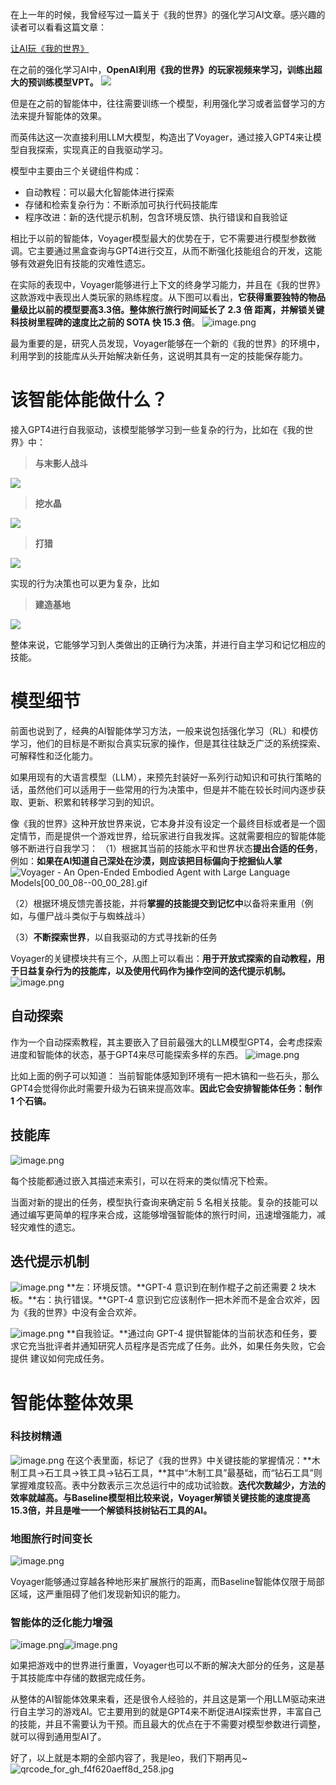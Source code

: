 在上一年的时候，我曾经写过一篇关于《我的世界》的强化学习AI文章。感兴趣的读者可以看看这篇文章：

[让AI玩《我的世界》](https://zhuanlan.zhihu.com/p/536735680?utm_id=0)

在之前的强化学习AI中，**OpenAI利用《我的世界》的玩家视频来学习，训练出超大的预训练模型VPT。**
![](https://cdn.nlark.com/yuque/0/2023/png/29330410/1685179851039-8cc6b30f-5b0f-4f22-9b74-37253dff3271.png#averageHue=%23ebf2f6&clientId=ued902873-adab-4&from=paste&id=GCZdH&originHeight=494&originWidth=1080&originalType=url&ratio=1&rotation=0&showTitle=false&status=done&style=none&taskId=u5d945200-01f3-4992-a91c-7d4c3470d02&title=)

但是在之前的智能体中，往往需要训练一个模型，利用强化学习或者监督学习的方法来提升智能体的效果。

而英伟达这一次直接利用LLM大模型，构造出了Voyager，通过接入GPT4来让模型自我探索，实现真正的自我驱动学习。

模型中主要由三个关键组件构成：

- 自动教程：可以最大化智能体进行探索
- 存储和检索复杂行为：不断添加可执行代码技能库
- 程序改进：新的迭代提示机制，包含环境反馈、执行错误和自我验证

相比于以前的智能体，Voyager模型最大的优势在于，它不需要进行模型参数微调。它主要通过黑盒查询与GPT4进行交互，从而不断强化技能组合的开发，这能够有效避免旧有技能的灾难性遗忘。

在实际的表现中，Voyager能够进行上下文的终身学习能力，并且在《我的世界》这款游戏中表现出人类玩家的熟练程度。从下图可以看出，**它获得重要独特的物品量级比以前的模型要高3.3倍。整体旅行旅行时间延长了 2.3 倍 距离，并解锁关键科技树里程碑的速度比之前的 SOTA 快 15.3 倍**。
![image.png](https://cdn.nlark.com/yuque/0/2023/png/29330410/1685320887738-d75e7d33-c53a-4c11-8b27-b2fc4af2fd65.png#averageHue=%23f2efed&clientId=ued902873-adab-4&from=paste&height=745&id=t7Kdz&originHeight=745&originWidth=1196&originalType=binary&ratio=1&rotation=0&showTitle=false&size=238488&status=done&style=none&taskId=ue534d552-80c2-4142-9695-3fe00546378&title=&width=1196)

最为重要的是，研究人员发现，Voyager能够在一个新的《我的世界》的环境中，利用学到的技能库从头开始解决新任务，这说明其具有一定的技能保存能力。

# 该智能体能做什么？
接入GPT4进行自我驱动，该模型能够学习到一些复杂的行为，比如在《我的世界》中：

> **与末影人战斗**

![](https://cdn.nlark.com/yuque/0/2023/gif/29330410/1685322739417-004b7a9b-6707-4fc6-b98f-e33b80f288f9.gif#averageHue=%230a0a00&clientId=ued902873-adab-4&from=paste&id=wEJd6&originHeight=360&originWidth=640&originalType=url&ratio=1&rotation=0&showTitle=false&status=done&style=none&taskId=ua6f56c70-2c57-46e8-b7ac-4c41b7dff2c&title=)

> **挖水晶**

![](https://cdn.nlark.com/yuque/0/2023/gif/29330410/1685322792325-a032ad43-19bb-47fc-8f76-079421e3e23d.gif#averageHue=%23244855&clientId=ued902873-adab-4&from=paste&id=KyyUG&originHeight=360&originWidth=640&originalType=url&ratio=1&rotation=0&showTitle=false&status=done&style=none&taskId=u04af446c-48c5-4254-a57b-b33b8a25e81&title=)

> **打猎**

![](https://cdn.nlark.com/yuque/0/2023/gif/29330410/1685322907487-40eee053-9975-4860-a54a-17d3f095a49b.gif#averageHue=%23385c42&clientId=ued902873-adab-4&from=paste&id=csUbq&originHeight=360&originWidth=640&originalType=url&ratio=1&rotation=0&showTitle=false&status=done&style=none&taskId=u0be2ea8d-4a19-45f0-9e61-0a5c2e61d58&title=)

实现的行为决策也可以更为复杂，比如

> **建造基地**

![](https://cdn.nlark.com/yuque/0/2023/gif/29330410/1685323358665-a69b9dee-019b-4676-9b8a-da8d7a404bd9.gif#averageHue=%232e3d33&clientId=ued902873-adab-4&from=paste&id=im1W9&originHeight=360&originWidth=640&originalType=url&ratio=1&rotation=0&showTitle=false&status=done&style=none&taskId=uc9d47dc8-2dad-42fa-a7dd-ac13bbaf0ae&title=)

整体来说，它能够学习到人类做出的正确行为决策，并进行自主学习和记忆相应的技能。
# 模型细节
前面也说到了，经典的AI智能体学习方法，一般来说包括强化学习（RL）和模仿学习，他们的目标是不断拟合真实玩家的操作，但是其往往缺乏广泛的系统探索、可解释性和泛化能力。

如果用现有的大语言模型（LLM），来预先封装好一系列行动知识和可执行策略的话，虽然他们可以适用于一些常用的行为决策中，但是并不能在较长时间内逐步获取、更新、积累和转移学习到的知识。

像《我的世界》这种开放世界来说，它本身并没有设定一个最终目标或者是一个固定情节，而是提供一个游戏世界，给玩家进行自我发挥。这就需要相应的智能体能够不断进行自我学习：
（1）根据其当前的技能水平和世界状态**提出合适的任务**，例如：**如果在AI知道自己深处在沙漠，则应该把目标偏向于挖掘仙人掌**
![Voyager - An Open-Ended Embodied Agent with Large Language Models[00_00_08--00_00_28].gif](https://cdn.nlark.com/yuque/0/2023/gif/29330410/1685324830761-6d265d97-6886-45b0-8277-60c92154a890.gif#averageHue=%23313c23&clientId=ued902873-adab-4&from=paste&height=226&id=IY3Is&originHeight=226&originWidth=400&originalType=binary&ratio=1&rotation=0&showTitle=false&size=2644279&status=done&style=none&taskId=u5cd0b881-01a2-461b-83c8-9b2979568a9&title=&width=400)

（2）根据环境反馈完善技能，并将**掌握的技能提交到记忆中**以备将来重用（例如，与僵尸战斗类似于与蜘蛛战斗）

（3）**不断探索世界**，以自我驱动的方式寻找新的任务

Voyager的关键模块共有三个，从图上可以看出：**用于开放式探索的自动教程，用于日益复杂行为的技能库，以及使用代码作为操作空间的迭代提示机制。**
![image.png](https://cdn.nlark.com/yuque/0/2023/png/29330410/1685331518018-d7cd867f-a76f-471f-831a-768517d612cf.png#averageHue=%23f3f2ea&clientId=ued902873-adab-4&from=paste&height=634&id=f9YvH&originHeight=634&originWidth=1441&originalType=binary&ratio=1&rotation=0&showTitle=false&size=317248&status=done&style=none&taskId=u35e93435-0016-48b8-a75f-3260f19d51f&title=&width=1441)

 
## 自动探索
作为一个自动探索教程，其主要嵌入了目前最强大的LLM模型GPT4，会考虑探索进度和智能体的状态，基于GPT4来尽可能探索多样的东西。
![image.png](https://cdn.nlark.com/yuque/0/2023/png/29330410/1685335689178-a857daf8-8be7-4f77-9f64-1c271cbe171d.png#averageHue=%23cabfe7&clientId=ued902873-adab-4&from=paste&id=nd5nX&originHeight=1936&originWidth=5080&originalType=url&ratio=1&rotation=0&showTitle=false&size=2302405&status=done&style=none&taskId=u2375960c-1ec0-43ae-a50a-ec3dc45bd42&title=)

比如上面的例子可以知道：
当前智能体感知到环境有一把木镐和一些石头，那么GPT4会觉得你此时需要升级为石镐来提高效率。**因此它会安排智能体任务：制作 1 个石镐。**

## 技能库
![image.png](https://cdn.nlark.com/yuque/0/2023/png/29330410/1685417365483-334fa3a5-7d97-40b6-8933-ca208c49e208.png#averageHue=%23f5f4ed&clientId=u8c7bb10c-0f51-4&from=paste&height=628&id=uf73bbf63&originHeight=706&originWidth=1470&originalType=binary&ratio=1.125&rotation=0&showTitle=false&size=241619&status=done&style=none&taskId=u8c58612e-8f74-4f29-973b-a7537e364a2&title=&width=1306.6666666666667)

每个技能都通过嵌入其描述来索引，可以在将来的类似情况下检索。

当面对新的提出的任务，模型执行查询来确定前 5 名相关技能。复杂的技能可以通过编写更简单的程序来合成，这能够增强智能体的旅行时间，迅速增强能力，减轻灾难性的遗忘。

## 迭代提示机制
![image.png](https://cdn.nlark.com/yuque/0/2023/png/29330410/1685417633848-690fc7ab-4bb8-4692-9979-d5a9ea8c989c.png#averageHue=%23a7be8c&clientId=u8c7bb10c-0f51-4&from=paste&height=628&id=u96155124&originHeight=707&originWidth=1195&originalType=binary&ratio=1.125&rotation=0&showTitle=false&size=312607&status=done&style=none&taskId=u26f33e32-2718-47d6-9c1e-5590845de11&title=&width=1062.2222222222222)
**左：环境反馈。**GPT-4 意识到在制作棍子之前还需要 2 块木板。**右：执行错误。**GPT-4 意识到它应该制作一把木斧而不是金合欢斧，因为《我的世界》中没有金合欢斧。

![image.png](https://cdn.nlark.com/yuque/0/2023/png/29330410/1685423831468-6cb78361-c316-4fbe-84a9-145782d439f2.png#averageHue=%23d7caf2&clientId=u8c7bb10c-0f51-4&from=paste&height=537&id=u55eaf82a&originHeight=604&originWidth=1498&originalType=binary&ratio=1.125&rotation=0&showTitle=false&size=268346&status=done&style=none&taskId=ub81954bb-a122-4c09-86f0-6b8a405aa2f&title=&width=1331.5555555555557)
**自我验证。**通过向 GPT-4 提供智能体的当前状态和任务，要求它充当批评者并通知研究人员程序是否完成了任务。此外，如果任务失败，它会提供 建议如何完成任务。

# 智能体整体效果

### 科技树精通
![image.png](https://cdn.nlark.com/yuque/0/2023/png/29330410/1685423939818-bed7b801-5ae1-41f4-bf4a-c0fbe855f0fe.png#averageHue=%23ededed&clientId=u8c7bb10c-0f51-4&from=paste&id=u01e6d139&originHeight=352&originWidth=1828&originalType=url&ratio=1.125&rotation=0&showTitle=false&size=106074&status=done&style=none&taskId=u31f73e51-a9c2-448c-9794-ab471c0e533&title=)
在这个表里面，标记了《我的世界》中关键技能的掌握情况：**木制工具→石工具→铁工具→钻石工具，**其中“木制工具”最基础，而“钻石工具”则掌握难度较高。表中分数表示三次总运行中的成功试验数。**迭代次数越少，方法的效率就越高。**与Baseline模型相比较来说，Voyager解锁关键技能的速度提高15.3倍，并且**是唯一一个解锁科技树钻石工具的AI。**

### 地图旅行时间变长
![image.png](https://cdn.nlark.com/yuque/0/2023/png/29330410/1685428945453-db7c6a7f-d5d8-4e36-81e4-318599b61c11.png#averageHue=%237fab3d&clientId=u8c7bb10c-0f51-4&from=paste&id=u2f7884af&originHeight=1532&originWidth=2855&originalType=url&ratio=1.125&rotation=0&showTitle=false&size=1077343&status=done&style=none&taskId=u0b675b94-6bc2-4297-aa85-befa44137fc&title=)

Voyager能够通过穿越各种地形来扩展旅行的距离，而Baseline智能体仅限于局部区域，这严重阻碍了他们发现新知识的能力。

### 智能体的泛化能力增强
![image.png](https://cdn.nlark.com/yuque/0/2023/png/29330410/1685428944385-46f5271c-58c9-47b0-b49b-830ca2c1466d.png#averageHue=%23e8e8e8&clientId=u8c7bb10c-0f51-4&from=paste&id=uc7a11afe&originHeight=314&originWidth=1432&originalType=url&ratio=1.125&rotation=0&showTitle=false&size=93193&status=done&style=none&taskId=u6ff6e667-8264-4d5d-be94-f6e8e120387&title=)![image.png](https://cdn.nlark.com/yuque/0/2023/png/29330410/1685428945472-5497c22b-9eff-4ccd-9e99-c741c6fe8daa.png#averageHue=%23edeceb&clientId=u8c7bb10c-0f51-4&from=paste&id=u854c8cfe&originHeight=2878&originWidth=4132&originalType=url&ratio=1.125&rotation=0&showTitle=false&size=1018497&status=done&style=none&taskId=uaa381bae-907e-4659-83d0-87deb143adc&title=)

如果把游戏中的世界进行重置，Voyager也可以不断的解决大部分的任务，这是基于其技能库中存储的数据完成任务。

从整体的AI智能体效果来看，还是很令人经验的，并且这是第一个用LLM驱动来进行自主学习的游戏AI。它主要用到的就是GPT4来不断促进AI探索世界，丰富自己的技能，并且不需要认为干预。而且最大的优点在于不需要对模型参数进行调整，就可以得到通用型AI了。

好了，以上就是本期的全部内容了，我是leo，我们下期再见~
![qrcode_for_gh_f4f620aeff8d_258.jpg](https://cdn.nlark.com/yuque/0/2023/jpeg/29330410/1685431056074-38e6a5f3-cb1e-4333-a273-e9f9dcae8714.jpeg#averageHue=%23a6a4a3&clientId=u8c7bb10c-0f51-4&from=paste&height=229&id=u4681cbc8&originHeight=258&originWidth=258&originalType=binary&ratio=1.125&rotation=0&showTitle=false&size=27597&status=done&style=none&taskId=uf42706f9-cf28-4705-b69c-302f7051419&title=&width=229.33333333333334)

 

